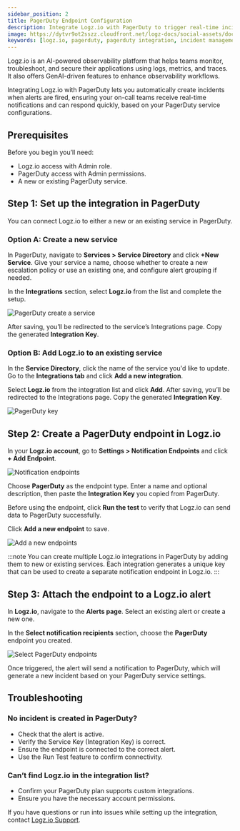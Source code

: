 ```yaml
---
sidebar_position: 2
title: PagerDuty Endpoint Configuration
description: Integrate Logz.io with PagerDuty to trigger real-time incidents from alerts.
image: https://dytvr9ot2sszz.cloudfront.net/logz-docs/social-assets/docs-social.jpg
keywords: [logz.io, pagerduty, pagerduty integration, incident management, alerting, logz.io alerts, real-time alerts, observability, notification endpoint, incident automation, logz.io setup, pagerduty setup, monitoring integration]
---
```


Logz.io is an AI-powered observability platform that helps teams monitor, troubleshoot, and secure their applications using logs, metrics, and traces. It also offers GenAI-driven features to enhance observability workflows.

Integrating Logz.io with PagerDuty lets you automatically create incidents when alerts are fired, ensuring your on-call teams receive real-time notifications and can respond quickly, based on your PagerDuty service configurations.

## Prerequisites

Before you begin you’ll need:

* Logz.io access with Admin role.
* PagerDuty access with Admin permissions.
* A new or existing PagerDuty service.

## Step 1: Set up the integration in PagerDuty

You can connect Logz.io to either a new or an existing service in PagerDuty.

### Option A: Create a new service

In PagerDuty, navigate to **Services > Service Directory** and click **+New Service**. Give your service a name, choose whether to create a new escalation policy or use an existing one, and configure alert grouping if needed. 

In the **Integrations** section, select **Logz.io** from the list and complete the setup.

![PagerDuty create a service](https://dytvr9ot2sszz.cloudfront.net/logz-docs/notification-endpoints/pagerduty-create-a-service.png)

After saving, you’ll be redirected to the service’s Integrations page. Copy the generated **Integration Key**.

### Option B: Add Logz.io to an existing service

In the **Service Directory**, click the name of the service you'd like to update. Go to the **Integrations tab** and click **Add a new integration**.

Select **Logz.io** from the integration list and click **Add**. After saving, you’ll be redirected to the Integrations page. Copy the generated **Integration Key**.

![PagerDuty key](https://dytvr9ot2sszz.cloudfront.net/logz-docs/notification-endpoints/pagerduty-key.png)

## Step 2: Create a PagerDuty endpoint in Logz.io

In your **Logz.io account**, go to **Settings > Notification Endpoints** and click **+ Add Endpoint**. 

![Notification endpoints](https://dytvr9ot2sszz.cloudfront.net/logz-docs/notification-endpoints/notification-endpoints.png)

Choose **PagerDuty** as the endpoint type. Enter a name and optional description, then paste the **Integration Key** you copied from PagerDuty. 

Before using the endpoint, click **Run the test** to verify that Logz.io can send data to PagerDuty successfully.

Click **Add a new endpoint** to save.

![Add a new endpoints](https://dytvr9ot2sszz.cloudfront.net/logz-docs/notification-endpoints/add-an-endpoint-pager.png)


:::note
You can create multiple Logz.io integrations in PagerDuty by adding them to new or existing services. Each integration generates a unique key that can be used to create a separate notification endpoint in Logz.io.
:::

## Step 3: Attach the endpoint to a Logz.io alert

In **Logz.io**, navigate to the **Alerts page**. Select an existing alert or create a new one. 

In the **Select notification recipients** section, choose the **PagerDuty** endpoint you created. 

![Select PagerDuty endpoints](https://dytvr9ot2sszz.cloudfront.net/logz-docs/notification-endpoints/choose-pagerduty-from-list.png)

Once triggered, the alert will send a notification to PagerDuty, which will generate a new incident based on your PagerDuty service settings.

## Troubleshooting

### No incident is created in PagerDuty?

* Check that the alert is active.
* Verify the Service Key (Integration Key) is correct.
* Ensure the endpoint is connected to the correct alert.
* Use the Run Test feature to confirm connectivity.

### Can’t find Logz.io in the integration list?

* Confirm your PagerDuty plan supports custom integrations.
* Ensure you have the necessary account permissions.

If you have questions or run into issues while setting up the integration, contact [Logz.io Support](mailto:help@logz.io).